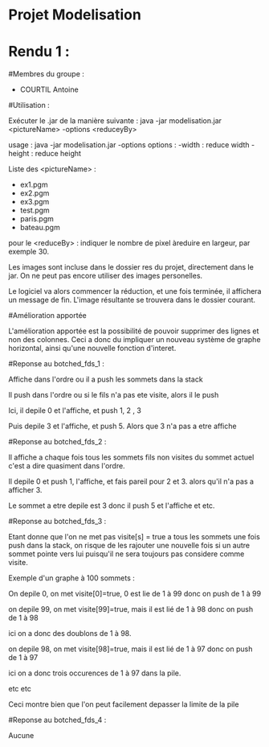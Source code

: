 # Projet Modelisation

# Rendu 1 :


#Membres du groupe :
  - COURTIL Antoine


#Utilisation :

Exécuter le .jar de la manière suivante :
	java -jar modelisation.jar \<pictureName> -options \<reduceyBy>


usage : java -jar modelisation.jar <pictureName> -options <reduceBy>
	options :
		-width : reduce width
		-height : reduce height

Liste des \<pictureName> :
  - ex1.pgm
  - ex2.pgm
  - ex3.pgm
  - test.pgm
  - paris.pgm
  - bateau.pgm

pour le \<reduceBy> :
  indiquer le nombre de pixel àreduire en largeur, par exemple 30.


Les images sont incluse dans le dossier res du projet, directement dans le jar.
On ne peut pas encore utiliser des images personelles.

Le logiciel va alors commencer la réduction, et une fois terminée, il affichera un message de fin.
L'image résultante se trouvera dans le dossier courant.


#Amélioration apportée

L'amélioration apportée est la possibilité de pouvoir supprimer des lignes et non des colonnes.
Ceci a donc du impliquer un nouveau système de graphe horizontal, ainsi qu'une nouvelle fonction d'interet.



#Reponse au botched_fds_1 :

Affiche dans l'ordre ou il a push les sommets dans la stack

Il push dans l'ordre ou si le fils n'a pas ete visite, alors il le push

Ici, il depile 0 et l'affiche, et push 1, 2 , 3

Puis depile 3 et l'affiche, et push 5.
Alors que 3 n'a pas a etre affiche


#Reponse au botched_fds_2 :

Il affiche a chaque fois tous les sommets fils  non visites du sommet actuel
c'est a dire quasiment dans l'ordre.

Il depile 0 et push 1, l'affiche, et fais pareil pour 2 et 3.
alors qu'il n'a pas a afficher 3.

Le sommet a etre depile est 3 donc
il push 5 et l'affiche et etc.


#Reponse au botched_fds_3 :

Etant donne que l'on ne met pas visite[s] = true a tous les sommets
une fois push dans la stack, on risque de les rajouter une nouvelle fois
si un autre sommet pointe vers lui puisqu'il ne sera toujours pas considere comme visite.


Exemple d'un graphe à 100 sommets :

On depile 0, on met visite[0]=true,
0 est lie de 1 à 99 donc on push de 1 à 99

on depile 99, on met visite[99]=true,
mais il est lié de 1 à 98 donc on push de 1 à 98

ici on a donc des doublons de 1 à 98.

on depile 98, on met visite[98]=true,
mais il est lié de 1 à 97 donc on push de 1 à 97

ici on a donc trois occurences de 1 à 97 dans la pile.

etc etc

Ceci montre bien que l'on peut facilement depasser la limite de la pile


#Reponse au botched_fds_4 :

Aucune